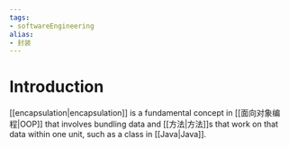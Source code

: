 ```yaml
---
tags:
- softwareEngineering 
alias:
- 封装
---
```

# Introduction 
[[encapsulation|encapsulation]] is a fundamental concept in [[面向对象编程|OOP]] that involves bundling data and [[方法|方法]]s that work on that data within one unit, such as a class in [[Java|Java]].